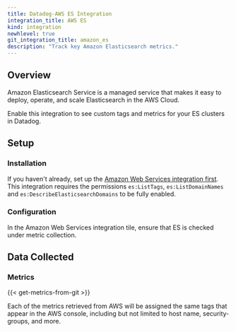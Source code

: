 ```yaml
---
title: Datadog-AWS ES Integration
integration_title: AWS ES
kind: integration
newhlevel: true
git_integration_title: amazon_es
description: "Track key Amazon Elasticsearch metrics."
---
```

## Overview

Amazon Elasticsearch Service is a managed service that makes it easy to deploy, operate, and scale Elasticsearch in the AWS Cloud.

Enable this integration to see custom tags and metrics for your ES clusters in Datadog.

## Setup
### Installation

If you haven't already, set up the [Amazon Web Services integration first](/integrations/aws). This integration requires the permissions `es:ListTags`, `es:ListDomainNames`  and `es:DescribeElasticsearchDomains` to be fully enabled.

### Configuration

In the Amazon Web Services integration tile, ensure that ES is checked under metric collection.

## Data Collected
### Metrics

{{< get-metrics-from-git >}}

Each of the metrics retrieved from AWS will be assigned the same tags that appear in the AWS console, including but not limited to host name, security-groups, and more.
